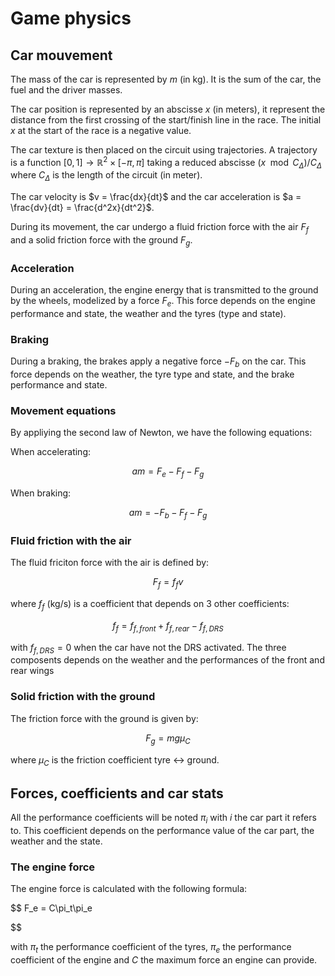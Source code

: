 # Game physics

## Car mouvement

The mass of the car is represented by $m$ (in kg). It is the sum of the car, the fuel and the driver masses.

The car position is represented by an abscisse $x$ (in meters), it represent the distance from the first crossing of the start/finish line in the race. The initial $x$ at the start of the race is a negative value.

The car texture is then placed on the circuit using trajectories. A trajectory is a function $[0,1] \rightarrow \mathbb{R}^2 \times [-\pi, \pi]$ taking a reduced abscisse $(x \mod C_{\Delta})/C_{\Delta}$ where $C_\Delta$ is the length of the circuit (in meter).

The car velocity is $v = \frac{dx}{dt}$ and the car acceleration is $a = \frac{dv}{dt} = \frac{d^2x}{dt^2}$.

During its movement, the car undergo a fluid friction force with the air $F_f$ and a solid friction force with the ground $F_g$.

### Acceleration

During an acceleration, the engine energy that is transmitted to the ground by the wheels, modelized by a force $F_e$. This force depends on the engine performance and state, the weather and the tyres (type and state).

### Braking

During a braking, the brakes apply a negative force $-F_b$ on the car. This force depends on the weather, the tyre type and state, and the brake performance and state.

### Movement equations

By appliying the second law of Newton, we have the following equations:

When accelerating:

$$
am = F_e - F_f - F_g
$$

When braking:

$$
am = -F_b - F_f - F_g
$$

### Fluid friction with the air

The fluid friciton force with the air is defined by:

$$
F_f = f_fv
$$

where $f_f$ (kg/s) is a coefficient that depends on 3 other coefficients:

$$
f_f = f_{f,front} + f_{f, rear} - f_{f, DRS}
$$

with $f_{f,DRS} = 0$ when the car have not the DRS activated. The three composents depends on the weather and the performances of the front and rear wings

### Solid friction with the ground

The friction force with the ground is given by:

$$
F_g = mg\mu_C
$$

where $\mu_C$ is the friction coefficient tyre <-> ground.

## Forces, coefficients and car stats

All the performance coefficients will be noted $\pi_{i}$ with $i$ the car part it refers to. This coefficient depends on the performance value of the car part, the weather and the state.

### The engine force

The engine force is calculated with the following formula:

$$
F_e = C\pi_t\pi_e

$$

with $\pi_t$ the performance coefficient of the tyres, $\pi_e$ the performance coefficient of the engine and $C$ the maximum force an engine can provide.
